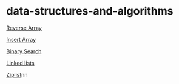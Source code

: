 # data-structures-and-algorithms

[Reverse Array](/reverseArry/README.md)

[Insert Array](./insertArray/README.md)

[Binary Search](./BinarySearch/BinarySearch.md)

[Linked lists](./LinkedList)

[Ziplist](./LinkedList/Ziplist.md)nn